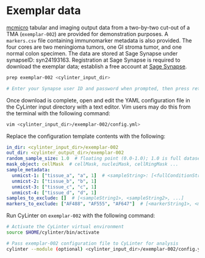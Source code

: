# Exemplar data

[mcmicro](https://github.com/labsyspharm/mcmicro) tabular and imaging output data from a two-by-two cut-out of a TMA (`exemplar-002`) are provided for demonstration purposes. A `markers.csv` file containing immunomarker metadata is also provided. The four cores are two meningioma tumors, one GI stroma tumor, and one normal colon specimen. The data are stored at Sage Synapse under synapseID: syn24193163. Registration at Sage Synapse is required to download the exemplar data; establish a free account at [Sage Synapse](https://www.synapse.org/).

``` bash
prep exemplar-002 <cylinter_input_dir>

# Enter your Synapse user ID and password when prompted, then press return.
```

Once download is complete, open and edit the YAML configuration file in the CyLinter input directory with a text editor. Vim users may do this from the terminal with the following command:

```bash
vim <cylinter_input_dir>/exemplar-002/config.yml>
```

Replace the configuration template contents with the following:

```yaml
in_dir: <cylinter_input_dir>/exemplar-002
out_dir: <cylinter_output_dir>/exemplar-002
random_sample_size: 1.0  # floating point (0.0-1.0); 1.0 is full dataset
mask_object: cellMask  # cellMask, nucleiMask, cellRingMask ...
sample_metadata:
  unmicst-1: ["tissue_a", "a", 1]  # <sampleString>: [<fullConditionString>, <abbrConditionString>, <replicateInteger>]
  unmicst-2: ["tissue_b", "b", 1]
  unmicst-3: ["tissue_c", "c", 1]
  unmicst-4: ["tissue_d", "d", 1]
samples_to_exclude: []  # [<sampleString1>, <sampleString2>, ...]
markers_to_exclude: ["AF488", "AF555", "AF647"]  # [<markerString1>, <markerString2>, ...]
```

Run CyLinter on `exemplar-002` with the following command:

``` bash
# Activate the CyLinter virtual environment
source $HOME/cylinter/bin/activate

# Pass exemplar-002 configuration file to CyLinter for analysis
cylinter --module (optional) <cylinter_input_dir>/exemplar-002/config.yml  
```
